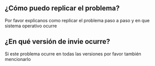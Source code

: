 ## ¿Cómo puedo replicar el problema?
Por favor explicanos como replicar el problema paso a paso y en que sistema operativo ocurre
## ¿En qué versión de invie ocurre?
Si este problema ocurre en todas las versiones por favor también mencionarlo
